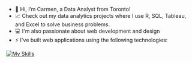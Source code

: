 - 👋 Hi, I’m Carmen, a Data Analyst from Toronto!
- 📈  Check out my data analytics projects where I use R, SQL, Tableau, and Excel to solve business problems.
- 💻 I'm also passionate about web development and design
- ⚡ I've built web applications using the following technologies:

[![My Skills](https://skillicons.dev/icons?i=js,jquery,html,css,express,figma,git,github,postman,mongodb,nodejs,react,redux,tailwind,typescript,r)](https://skillicons.dev)
